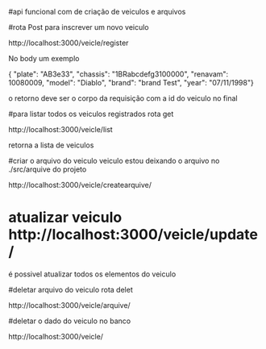 #api funcional com de criação de veiculos e arquivos

#rota Post para inscrever um novo veiculo

http://localhost:3000/veicle/register

No body
um exemplo

{ "plate": "AB3e33",
"chassis": "1BRabcdefg3100000",
"renavam": 10080009,
"model": "Diablo",
"brand": "brand Test",
"year": "07/11/1998"}

o retorno deve ser o corpo da requisição com a id do veiculo no final

#para listar todos os veiculos registrados rota get

http://localhost:3000/veicle/list

retorna a lista de veiculos

#criar o arquivo do veiculo veiculo estou deixando o arquivo no ./src/arquive do projeto

http://localhost:3000/veicle/createarquive/<id do veiculo>

# atualizar veiculo http://localhost:3000/veicle/update/<id do veiculo>

é possivel atualizar todos os elementos do veiculo

#deletar arquivo do veiculo rota delet

http://localhost:3000/veicle/arquive/<id do veiculo>

#deletar o dado do veiculo no banco

http://localhost:3000/veicle/<id do veiculo>
